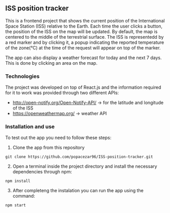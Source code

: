 ## ISS position tracker

This is a frontend project that shows the current position of the International Space Station (ISS) relative to the Earth.
Each time the user clicks a button, the position of the ISS on the map will be updated.
By default, the map is centered to the middle of the terrestrial surface. 
The ISS is representedd by a red marker and by clicking it, a popup indicating the reported temperature of the zone(°C) at the time of the request will appear on top of the marker.

The app can also display a weather forecast for today and the next 7 days. This is done by clicking an area on the map.

### Technologies

The project was developed on top of React.js and the information required for it to work was provided through two different APIs:
- http://open-notify.org/Open-Notify-API/ -> for the latitude and longitude of the ISS
- https://openweathermap.org/ -> weather API

### Installation and use

To test out the app you need to follow these steps:

1. Clone the app from this repository
```
git clone https://github.com/popacezar96/ISS-position-tracker.git
```
2. Open a terminal inside the project directory and install the necessary dependencies through npm:
```
npm install
```
3. After completeng the instalation you can run the app using the command:
```
npm start
```
